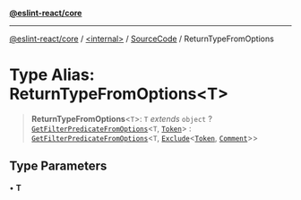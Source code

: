 [**@eslint-react/core**](../../../../README.md)

***

[@eslint-react/core](../../../../README.md) / [\<internal\>](../../../README.md) / [SourceCode](../README.md) / ReturnTypeFromOptions

# Type Alias: ReturnTypeFromOptions\<T\>

> **ReturnTypeFromOptions**\<`T`\>: `T` *extends* `object` ? [`GetFilterPredicateFromOptions`](GetFilterPredicateFromOptions.md)\<`T`, [`Token`](../../../type-aliases/Token.md)\> : [`GetFilterPredicateFromOptions`](GetFilterPredicateFromOptions.md)\<`T`, [`Exclude`](../../../type-aliases/Exclude.md)\<[`Token`](../../../type-aliases/Token.md), [`Comment`](../../../type-aliases/Comment.md)\>\>

## Type Parameters

• **T**
